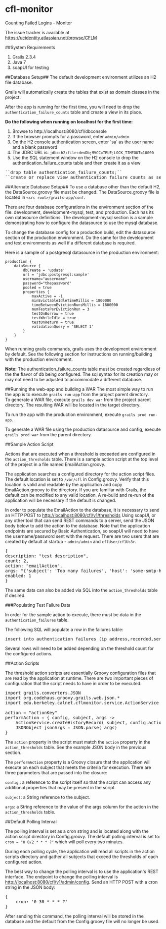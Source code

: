 cfl-monitor
========
Counting Failed Logins - Monitor

The issue tracker is available at https://ucidentity.atlassian.net/browse/CFLM

##System Requirements
1. Grails 2.3.4
2. Java 7
3. soapUI for testing


##Database Setup##
The default development environment utilizes an H2 file database.

Grails will automatically create the tables that exist as domain classes in the project.

After the app is running for the first time, you will need to drop the ``authentication_failure_counts`` table and create a view in its place.

**Do the following when running on localhost for the first time:**

1. Browse to http://localhost:8080/cfl/dbconsole
2. If the browser prompts for a password, enter `admin/admin`
3. On the H2 console authentication screen, enter 'sa' as the user name and a blank password
4. The JDBC URL is: ``jdbc:h2:file:devDb;MVCC=TRUE;LOCK_TIMEOUT=10000`` 
5. Use the SQL statement window on the H2 console to drop the authentication_failure_counts table and then create it as a view
<pre>
``drop table authentication_failure_counts;``
``create or replace view authentication_failure_counts as select f.subject, count(*) as current_count from authentication_failures f where f.recorded > (select coalesce(max(r.reset), '2001-01-01') from authentication_resets r where r.subject = f.subject) group by f.subject;``
</pre>

##Alternate Database Setup##
To use a database other than the default H2, the DataSource.groovy file must be changed.  The DataSource.groovy file is located in ``<src root>/grails-app/conf``.

There are four database configurations in the environment section of the file: development, development-mysql, test, and production.  Each has its own datasource definitions. The development-mysql section is a sample demonstrating how to configure the datasource to use the mysql database.

To change the database config for a production build, edit the datasource section of the production environment. Do the same for the development and test environments as well if a different database is required.

Here is a sample of a postgresql datasource in the production environment:

	production {
		dataSource {
			dbCreate = 'update'
			url = 'jdbc:postgresql:sample'
			username="ausername"
			password="thepassword"
			pooled = true
			properties {
				maxActive = -1
				minEvictableIdleTimeMillis = 1800000
				timeBetweenEvictionRunsMillis = 1800000
				numTestsPerEvictionRun = 3
				testOnBorrow = true
				testWhileIdle = true
				testOnReturn = true
				validationQuery = 'SELECT 1'
			}
		}
	}


When running grails commands, grails uses the development environment by default.  See the following section for instructions on running/building with the production environment.

**Note:**
The authentication_failure_counts table must be created regardless of the the flavor of db being configured.  The sql syntax for its creation may or may not need to be adjusted to accommodate a different database.

##Running the web-app and building a WAR
The most simple way to run the app is to execute ``grails run-app`` from the project parent directory.  
To generate a WAR file, execute ``grails dev war`` from the project parent directory.  The resulting WAR will be located in the target directory.

To run the app with the production environment, execute ``grails prod run-app``.

To generate a WAR file using the production datasource and config, execute ``grails prod war`` from the parent directory.

##Sample Action Script

Actions that are executed when a threshold is exceeded are configured in the ``action_thresholds`` table.  There is a sample action script at the top level of the project in a file named EmailAction.groovy.

The application searches a configured directory for the action script files.  The default location is set to ``/var/cfl`` in Config.groovy.  Verify that this location is valid and readable by the application and copy EmailAction.groovy to the directory.  If you are familiar with Grails, the default can be modified to any valid location.  A re-build and re-run of the application will be necessary if the default is changed.

In order to populate the EmailAction to the database, it is necessary to send an HTTP POST to [http://localhost:8080/cfl/v1/thresholds](http://localhost:8080/cfl/v1/thresholds)
Using soapUI, or any other tool that can send REST commands to a server, send the JSON body below to add the action to the database.  Note that the application endpoints are secured by Basic Authentication, so soapUI will need to have the username/password sent with the request.  There are two users that are created by default at startup - `admin/admin` and `cflUser/cf1Us3r`.

<pre>
{
description: "test description",
count: 2,
action: "emailAction",
args: "{'subject': 'Too many failures', 'host': 'some-smtp-host', 'message': 'Too many failures, fix it', 'username': 'your-user-name', 'password': 'your-password', 'recipient': 'some-email-address'}",
enabled: 1
}
</pre>

The same data can also be added via SQL into the `action_thresholds` table if desired.

###Populating Test Failure Data

In order for the sample action to execute, there must be data in the `authentication_failures` table.

The following SQL will populate a row in the failures table:
<pre>
insert into authentication_failures (ip_address,recorded,service,subject) values ('192.168.0.1',now(),'test service', 'test');
</pre>

Several rows will need to be added depending on the threshold count for the configured actions.

##Action Scripts

The threshold action scripts are essentially Groovy configuration files that are read by the application at runtime.  There are two important pieces of configuration that the script needs to have in order to be executed.

<pre>
import grails.converters.JSON
import org.codehaus.groovy.grails.web.json.*
import edu.berkeley.calnet.cflmonitor.service.ActionService

action = "actionKey"
performAction = { config, subject, args ->
	ActionService.createHistoryRecord( subject, config.action, "Action executed")
	JSONObject jsonArgs = JSON.parse( args)
}
</pre>

The `action` property in the script must match the `action` property in the `action_thresholds` table.  See the example JSON body in the previous section.

The `performAction` property is a Groovy closure that the application will execute on each subject that meets the criteria for execution.  There are three parameters that are passed into the closure:

`config` : a reference to the script itself so that the script can access any additional properties that may be present in the script.

`subject`: a String reference to the subject.

`args`: a String reference to the value of the args column for the action in the `action_thresholds` table.

##Default Polling Interval

The polling interval is set as a cron string and is located along with the action script directory in Config.groovy.  The default polling interval is set to:
`cron = "0 0/2 * * * ?"` which will poll every two minutes.

During each polling cycle, the application will read all scripts in the action scripts directory and gather all subjects that exceed the thresholds of each configured action.

The best way to change the polling interval is to use the application's REST interface.  The endpoint to change the polling interval is [http://localhost:8080/cfl/v1/admin/config](http://localhost:8080/cfl/v1/admin/config).  Send an HTTP POST with a cron string in the JSON body:
<pre>
{
	cron: '0 30 * * * ?'
}
</pre>

After sending this command, the polling interval will be stored in the database and the default from the Config.groovy file will no longer be used.

